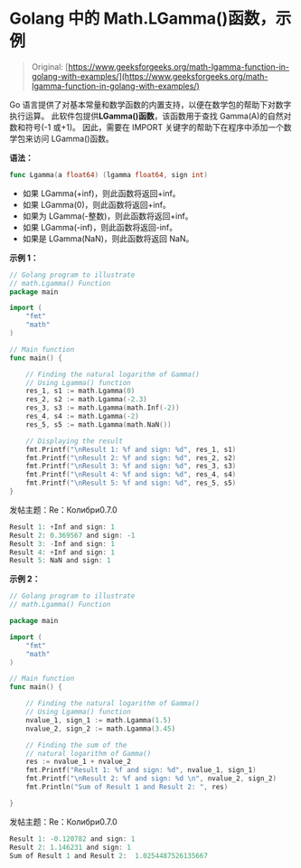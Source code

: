 # Golang 中的 Math.LGamma()函数，示例

> Original: [https://www.geeksforgeeks.org/math-lgamma-function-in-golang-with-examples/](https://www.geeksforgeeks.org/math-lgamma-function-in-golang-with-examples/)

Go 语言提供了对基本常量和数学函数的内置支持，以便在数学包的帮助下对数字执行运算。 此软件包提供**LGamma()函数**，该函数用于查找 Gamma(A)的自然对数和符号(-1 或+1)。 因此，需要在 IMPORT 关键字的帮助下在程序中添加一个数学包来访问 LGamma()函数。

**语法：**

```go
func Lgamma(a float64) (lgamma float64, sign int)
```

*   如果 LGamma(+inf)，则此函数将返回+inf。
*   如果 LGamma(0)，则此函数将返回+inf。
*   如果为 LGamma(-整数)，则此函数将返回+inf。
*   如果 LGamma(-inf)，则此函数将返回-inf。
*   如果是 LGamma(NaN)，则此函数将返回 NaN。

**示例 1：**

```go
// Golang program to illustrate
// math.Lgamma() Function
package main

import (
    "fmt"
    "math"
)

// Main function
func main() {

    // Finding the natural logarithm of Gamma()
    // Using Lgamma() function
    res_1, s1 := math.Lgamma(0)
    res_2, s2 := math.Lgamma(-2.3)
    res_3, s3 := math.Lgamma(math.Inf(-2))
    res_4, s4 := math.Lgamma(-2)
    res_5, s5 := math.Lgamma(math.NaN())

    // Displaying the result
    fmt.Printf("\nResult 1: %f and sign: %d", res_1, s1)
    fmt.Printf("\nResult 2: %f and sign: %d", res_2, s2)
    fmt.Printf("\nResult 3: %f and sign: %d", res_3, s3)
    fmt.Printf("\nResult 4: %f and sign: %d", res_4, s4)
    fmt.Printf("\nResult 5: %f and sign: %d", res_5, s5)
}
```

发帖主题：Re：Колибри0.7.0

```go
Result 1: +Inf and sign: 1
Result 2: 0.369567 and sign: -1
Result 3: -Inf and sign: 1
Result 4: +Inf and sign: 1
Result 5: NaN and sign: 1

```

**示例 2：**

```go
// Golang program to illustrate
// math.Lgamma() Function

package main

import (
    "fmt"
    "math"
)

// Main function
func main() {

    // Finding the natural logarithm of Gamma()
    // Using Lgamma() function
    nvalue_1, sign_1 := math.Lgamma(1.5)
    nvalue_2, sign_2 := math.Lgamma(3.45)

    // Finding the sum of the 
    // natural logarithm of Gamma()
    res := nvalue_1 + nvalue_2
    fmt.Printf("Result 1: %f and sign: %d", nvalue_1, sign_1)
    fmt.Printf("\nResult 2: %f and sign: %d \n", nvalue_2, sign_2)
    fmt.Println("Sum of Result 1 and Result 2: ", res)

}
```

发帖主题：Re：Колибри0.7.0

```go
Result 1: -0.120782 and sign: 1
Result 2: 1.146231 and sign: 1 
Sum of Result 1 and Result 2:  1.0254487526135667

```